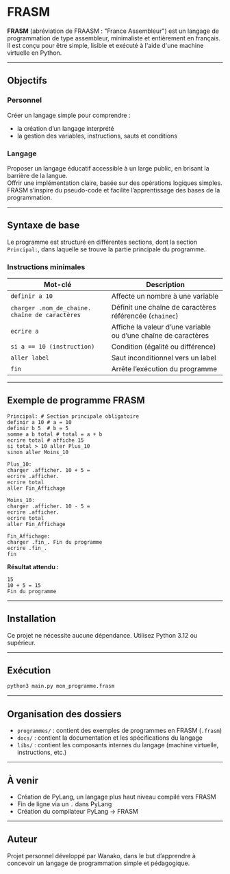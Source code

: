 # FRASM

**FRASM** (abréviation de FRAASM : "France Assembleur") est un langage de programmation de type assembleur, minimaliste et entièrement en français.  
Il est conçu pour être simple, lisible et exécuté à l'aide d'une machine virtuelle en Python.

---

## Objectifs

### Personnel
Créer un langage simple pour comprendre :
- la création d’un langage interprété
- la gestion des variables, instructions, sauts et conditions

### Langage
Proposer un langage éducatif accessible à un large public, en brisant la barrière de la langue.  
Offrir une implémentation claire, basée sur des opérations logiques simples.  
FRASM s’inspire du pseudo-code et facilite l’apprentissage des bases de la programmation.

---

## Syntaxe de base

Le programme est structuré en différentes sections, dont la section `Principal:`, dans laquelle se trouve la partie principale du programme.  

### Instructions minimales

| Mot-clé                                         | Description                                                   |
|------------------------------------------------|---------------------------------------------------------------|
| `definir a 10`                                  | Affecte un nombre à une variable                              |
| `charger .nom_de_chaine. chaîne de caractères` | Définit une chaîne de caractères référencée (`chainec`)       |
| `ecrire a`                                      | Affiche la valeur d’une variable ou d’une chaîne de caractères |
| `si a == 10 (instruction)`                      | Condition (égalité ou différence)                             |
| `aller label`                                   | Saut inconditionnel vers un label                             |
| `fin`                                           | Arrête l’exécution du programme                               |

---

## Exemple de programme FRASM

```frasm
Principal: # Section principale obligatoire
definir a 10 # a = 10
definir b 5  # b = 5
somme a b total # total = a + b
ecrire total # affiche 15
si total > 10 aller Plus_10 
sinon aller Moins_10

Plus_10:
charger .afficher. 10 + 5 = 
ecrire .afficher.
ecrire total
aller Fin_Affichage

Moins_10:
charger .afficher. 10 - 5 = 
ecrire .afficher.
ecrire total
aller Fin_Affichage

Fin_Affichage:
charger .fin_. Fin du programme
ecrire .fin_.
fin
```

**Résultat attendu :**

```
15
10 + 5 = 15
Fin du programme
```

---

## Installation

Ce projet ne nécessite aucune dépendance.
Utilisez Python 3.12 ou supérieur.

---

## Exécution

```bash
python3 main.py mon_programme.frasm
```

---

## Organisation des dossiers

* `programmes/` : contient des exemples de programmes en FRASM (`.frasm`)
* `docs/` : contient la documentation et les spécifications du langage
* `libs/` : contient les composants internes du langage (machine virtuelle, instructions, etc.)

---

## À venir

* Création de PyLang, un langage plus haut niveau compilé vers FRASM
* Fin de ligne via un `.` dans PyLang
* Création du compilateur PyLang → FRASM

---

## Auteur

Projet personnel développé par Wanako, dans le but d’apprendre à concevoir un langage de programmation simple et pédagogique.

